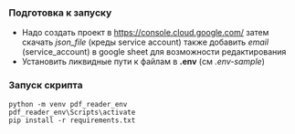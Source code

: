### Подготовка к запуску

- Надо создать проект в https://console.cloud.google.com/
  затем скачать *json_file* (креды service account)
  также добавить *email* (service_account) в google sheet для возможности редактирования
- Установить ликвидные пути к файлам в **.env** (см *.env-sample*)

### Запуск скрипта

```
python -m venv pdf_reader_env
pdf_reader_env\Scripts\activate
pip install -r requirements.txt
```
